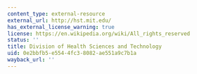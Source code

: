 ```yaml
---
content_type: external-resource
external_url: http://hst.mit.edu/
has_external_license_warning: true
license: https://en.wikipedia.org/wiki/All_rights_reserved
status: ''
title: Division of Health Sciences and Technology
uid: 0e2bbfb5-e554-4fc3-8082-ae551a9c7b1a
wayback_url: ''
---
```

